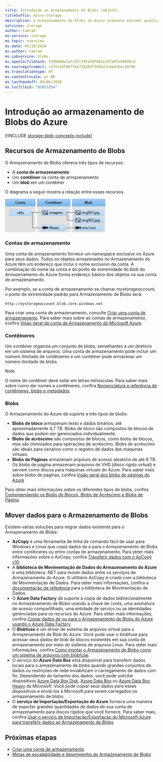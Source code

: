 ```yaml
---
title: Introdução ao Armazenamento de Blobs (objeto)
titleSuffix: Azure Storage
description: O Armazenamento de blobs do Azure armazena enormes quantidades de dados de objeto não estruturados, como texto ou dados binários. O armazenamento de blobs do Azure é altamente escalonável e disponível. Os clientes podem acessar objetos de dados no Armazenamento de blobs do PowerShell ou da CLI do Azure, de maneira programática por meio de bibliotecas de clientes do Armazenamento do Azure, ou usando REST.
services: storage
author: tamram
ms.service: storage
ms.topic: overview
ms.date: 03/18/2020
ms.author: tamram
ms.subservice: blobs
ms.openlocfilehash: f28b660a2afc97cf9faf0f601e247a97e99098cd
ms.sourcegitcommit: c535228f0b77eb7592697556b23c4e436ec29f96
ms.translationtype: HT
ms.contentlocale: pt-BR
ms.lasthandoff: 05/06/2020
ms.locfileid: "82853354"
---
```

# <a name="introduction-to-azure-blob-storage"></a>Introdução ao armazenamento de Blobs do Azure

[!INCLUDE [storage-blob-concepts-include](../../../includes/storage-blob-concepts-include.md)]

## <a name="blob-storage-resources"></a>Recursos de Armazenamento de Blobs

O Armazenamento de Blobs oferece três tipos de recursos:

- A **conta de armazenamento**
- Um **contêiner** na conta de armazenamento
- Um **blob** em um contêiner

O diagrama a seguir mostra a relação entre esses recursos.

![Diagrama mostrando a relação entre uma conta de armazenamento, contêineres e blobs](./media/storage-blobs-introduction/blob1.png)

### <a name="storage-accounts"></a>Contas de armazenamento

Uma conta de armazenamento fornece um namespace exclusivo no Azure para seus dados. Todos os objetos armazenados no Armazenamento do Azure têm um endereço que inclui o nome exclusivo da conta. A combinação do nome da conta e do ponto de extremidade do blob do Armazenamento do Azure forma endereço básico dos objetos na sua conta de armazenamento.

Por exemplo, se a conta de armazenamento se chamar *mystorageaccount*, o ponto de extremidade padrão para Armazenamento de Blobs será:

```
http://mystorageaccount.blob.core.windows.net
```

Para criar uma conta de armazenamento, consulte [Criar uma conta de armazenamento](../common/storage-account-create.md). Para saber mais sobre as contas de armazenamento, confira [Visão geral da conta de Armazenamento do Microsoft Azure](../common/storage-account-overview.md?toc=%2fazure%2fstorage%2fblobs%2ftoc.json).

### <a name="containers"></a>Contêineres

Um contêiner organiza um conjunto de blobs, semelhantes a um diretório em um sistema de arquivos. Uma conta de armazenamento pode incluir um número ilimitado de contêineres e um contêiner pode armazenar um número ilimitado de blobs.

> [!NOTE]
> O nome do contêiner deve estar em letras minúsculas. Para saber mais sobre como dar nomes a contêineres, confira [Nomenclatura e referência de contêineres, blobs e metadados](/rest/api/storageservices/Naming-and-Referencing-Containers--Blobs--and-Metadata).

### <a name="blobs"></a>Blobs

O Armazenamento do Azure dá suporte a três tipos de blobs:

- **Blobs de bloco** armazenam texto e dados binários, até aproximadamente 4,7 TB. Blobs de bloco são compostos de blocos de dados que podem ser gerenciados individualmente.
- **Blobs de acréscimo** são compostos de blocos, como blobs de blocos, mas são otimizados para operações de acréscimo. Blobs de acréscimo são ideais para cenários como o registro de dados das máquinas virtuais.
- **Blobs de Páginas** armazenam arquivos de acesso aleatório de até 8 TB. Os blobs de página armazenam arquivos de VHD (disco rígido virtual) e servem como discos para máquinas virtuais do Azure. Para saber mais sobre blobs de páginas, confira [Visão geral dos blobs de páginas do Azure](storage-blob-pageblob-overview.md)

Para obter mais informações sobre os diferentes tipos de blobs, confira [Compreendendo os Blobs de Blocos, Blobs de Acréscimo e Blobs de Página](/rest/api/storageservices/understanding-block-blobs--append-blobs--and-page-blobs).

## <a name="move-data-to-blob-storage"></a>Mover dados para o Armazenamento de Blobs

Existem várias soluções para migrar dados existente para o Armazenamento de Blobs:

- **AzCopy** é uma ferramenta de linha de comando fácil de usar para Windows e Linux que copia dados de e para o Armazenamento de Blobs entre contêineres ou entre contas de armazenamento. Para obter mais informações sobre o AzCopy, confira [Transferir dados com o AzCopy v10](../common/storage-use-azcopy-v10.md).
- A **biblioteca de Movimentação de Dados do Armazenamento do Azure** é uma biblioteca .NET para mover dados entre os serviços de Armazenamento do Azure. O utilitário AzCopy é criado com a biblioteca de Movimentação de Dados. Para obter mais informações, confira a [documentação de referência](/dotnet/api/microsoft.azure.storage.datamovement) para a biblioteca de Movimentação de Dados.
- O **Azure Data Factory** dá suporte à cópia de dados bidirecionalmente no Armazenamento de Blobs usando a chave de conta, uma assinatura de acesso compartilhado, uma entidade de serviço ou as identidades gerenciadas para os recursos do Azure. Para obter mais informações, confira [Copiar dados de ou para o Armazenamento de Blobs do Azure usando o Azure Data Factory](../../data-factory/connector-azure-blob-storage.md?toc=%2fazure%2fstorage%2fblobs%2ftoc.json).
- O **Blobfuse** é um driver de sistema de arquivos virtual para o Armazenamento de Blob do Azure. Você pode usar o blobfuse para acessar seus dados de blob de blocos existentes em sua conta de armazenamento por meio do sistema de arquivos Linux. Para obter mais informações, confira [Como montar o Armazenamento de Blobs como um sistema de arquivos com blobfuse](storage-how-to-mount-container-linux.md).
- O serviço do **Azure Data Box** está disponível para transferir dados locais para o armazenamento de blobs quando grandes conjuntos de dados ou restrições de rede inviabilizam o carregamento de dados com fio. Dependendo do tamanho dos dados, você pode solicitar dispositivos [Azure Data Box Disk](../../databox/data-box-disk-overview.md), [Azure Data Box](../../databox/data-box-overview.md) ou [Azure Data Box Heavy](../../databox/data-box-heavy-overview.md) da Microsoft. Você pode copiar seus dados para esses dispositivos e enviá-los à Microsoft para serem carregados no armazenamento de blobs.
- O **serviço de Importação/Exportação do Azure** fornece uma maneira de exportar grandes quantidades de dados de sua conta de armazenamento para discos rígidos que você fornece. Para saber mais, confira [Usar o serviço de Importação/Exportação do Microsoft Azure para transferir dados ao Armazenamento de Blobs](../common/storage-import-export-service.md).

## <a name="next-steps"></a>Próximas etapas

- [Criar uma conta de armazenamento](../common/storage-create-storage-account.md?toc=%2fazure%2fstorage%2fblobs%2ftoc.json)
- [Metas de escalabilidade e desempenho do Armazenamento de Blobs](scalability-targets.md)
